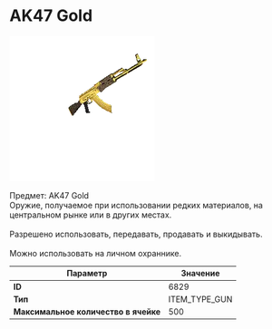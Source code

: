 # AK47 Gold

![Item Image](../img/6829.webp?raw=true)

Предмет: AK47 Gold<br>Оружие, получаемое при использовании редких материалов, на центральном рынке или в других местах.<br><br>Разрешено использовать, передавать, продавать и выкидывать.<br><br>Можно использовать на личном охраннике.


| Параметр | Значение |
|----------|----------|
| **ID** | 6829 |
| **Тип** | ITEM_TYPE_GUN |
| **Максимальное количество в ячейке** | 500 |

